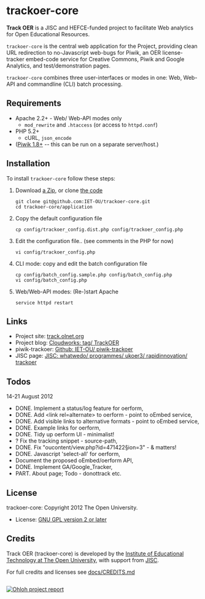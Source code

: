 trackoer-core
=============

__Track OER__ is a JISC and HEFCE-funded project to facilitate Web analytics for Open Educational Resources.

`trackoer-core` is the central web application for the Project, providing clean
URL redirection to no-Javascript web-bugs for Piwik, an OER license-tracker embed-code service
for Creative Commons, Piwik and Google Analytics, and test/demonstration pages.

`trackoer-core` combines three user-interfaces or modes in one: Web, Web-API and commandline (CLI) batch processing.

## Requirements

 * Apache 2.2+ - Web/ Web-API modes only
   * `mod_rewrite` and `.htaccess` (or access to `httpd.conf`)
 * PHP 5.2+
   * cURL, `json_encode`
 * ([Piwik 1.8+][piwik] -- this can be run on a separate server/host.)

## Installation

To install `trackoer-core` follow these steps:

 1. Download [a Zip][zip], or clone [the code][code]

        git clone git@github.com:IET-OU/trackoer-core.git
        cd trackoer-core/application

 2. Copy the default configuration file

        cp config/trackoer_config.dist.php config/trackoer_config.php

 3. Edit the configuration file.. (see comments in the PHP for now)

        vi config/trackoer_config.php

 4. CLI mode: copy and edit the batch configuration file

        cp config/batch_config.sample.php config/batch_config.php
        vi config/batch_config.php
    
 5. Web/Web-API modes: (Re-)start Apache

        service httpd restart

## Links

 * Project site: [track.olnet.org](http://track.olnet.org/)
 * Project blog: [Cloudworks: tag/ TrackOER][blog]
 * piwik-trackoer:  [Github: IET-OU/ piwik-trackoer](https://github.com/IET-OU/piwik-trackoer)
 * JISC page: [JISC: whatwedo/ programmes/ ukoer3/ rapidinnovation/ trackoer][jisc-page]


## Todos
14-21 August 2012

* DONE. Implement a status/log feature for oerform,
* DONE. Add &lt;link rel=alternate> to oerform - point to oEmbed service,
* DONE. Add visible links to alternative formats - point to oEmbed service,
* DONE. Example links for oerform,
* DONE. Tidy up oerform UI - minimalist!
* ? Fix the tracking snippet - source-path,
* DONE. Fix "oucontent/view.php?id=471422§ion=3" - &amp; matters!
* DONE. Javascript 'select-all' for oerform,
* Document the proposed oEmbed/oerform API,
* DONE. Implement GA/Google_Tracker,
* PART. About page; Todo - donottrack etc.


## License

trackoer-core: Copyright 2012 The Open University.

* License:  [GNU GPL version 2 or later][gpl2]

## Credits

Track OER (trackoer-core) is developed by the [Institute of Educational Technology at The Open University](http://iet.open.ac.uk),
with support from [JISC](http://jisc.ac.uk).

For full credits and licenses see [docs/CREDITS.md][credit]


<img src="http://track.olnet.org/piwik/piwik.php?idsite=1&rec=1" alt="" />

[![Ohloh project report][ohloh-icon]][ohloh]
<!-- [![License: GPL v2 +][gpl-icon]][gpl2]  [![Build Status][travis-icon]][travis] -->


[code]: https://github.com/IET-OU/trackoer-core
[zip]: https://github.com/IET-OU/trackoer-core/archive/master.zip "Zip of the latest code"
[blog]: http://cloudworks.ac.uk/tag/view/TrackOER
[jisc-page]: http://jisc.ac.uk/whatwedo/programmes/ukoer3/rapidinnovation/trackoer.aspx
[piwik]: http://piwik.org/
[credit]: https://github.com/IET-OU/trackoer-core/tree/master/docs/CREDITS.md
[gpl2]: http://gnu.org/licenses/gpl-2.0.html
[gpl-icon]: http://www.gnu.org/graphics/gnubanner-2.png
[ohloh]: http://www.ohloh.net/p/trackoer-core?ref=github "Ohloh project report for Track OER"
[ohloh-icon]: https://www.ohloh.net/p/trackoer-core/widgets/project_thin_badge.gif
[travis]: http://travis-ci.org/cdnjs/cdnjs
[travis-icon]: https://secure.travis-ci.org/cdnjs/cdnjs.png
[piwik-bug]: http://track.olnet.org/piwik/piwik.php?idsite=1&rec=1
